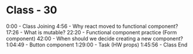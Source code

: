 # Class - 30

0:00 - Class Joining
4:56 - Why react moved to functional component?
17:26 - What is mutable?
22:20 - Functional component practice (Form component)
42:00 - When should we decide creating a new component?
1:04:49 - Button component
1:29:00 - Task (HW props)
1:45:56 - Class End
